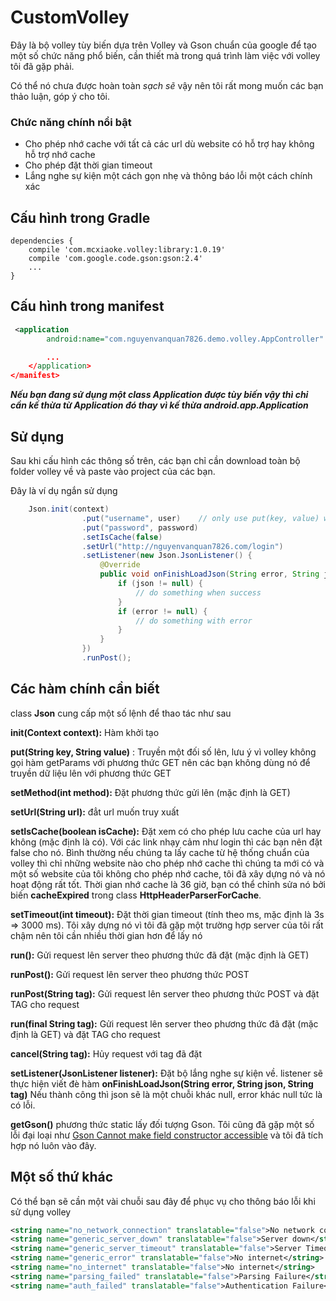 # CustomVolley

Đây là bộ volley tùy biến dựa trên Volley và Gson chuẩn của google để tạo một số chức năng phổ biến, cần thiết mà trong quá trình làm việc với volley tôi đã gặp phải.

Có thể nó chưa được hoàn toàn _sạch sẽ_ vậy nên tôi rất mong muốn các bạn thảo luận, góp ý cho tôi.

### Chức năng chính nổi bật
* Cho phép nhớ cache với tất cả các url dù website có hỗ trợ hay không hỗ trợ nhớ cache
* Cho phép đặt thời gian timeout
* Lắng nghe sự kiện một cách gọn nhẹ và thông báo lỗi một cách chính xác

## Cấu hình trong Gradle

    dependencies {
    	compile 'com.mcxiaoke.volley:library:1.0.19'
    	compile 'com.google.code.gson:gson:2.4'
    	...
    }

## Cấu hình trong manifest

```xml
 <application
        android:name="com.nguyenvanquan7826.demo.volley.AppController"

		...
	</application>
</manifest>
```
_**Nếu bạn đang sử dụng một class Application được tùy biến vậy thì chỉ cần kế thừa từ Application đó thay vì  kế thừa android.app.Application**_

## Sử dụng
Sau khi cấu hình các thông số trên, các bạn chỉ cần download toàn bộ folder volley về và paste vào project của các bạn.

Đây là ví dụ ngắn sử dụng 

```java
	Json.init(context)
                .put("username", user)    // only use put(key, value) when method is POST
                .put("password", password)
                .setIsCache(false)
                .setUrl("http://nguyenvanquan7826.com/login")
                .setListener(new Json.JsonListener() {
                    @Override
                    public void onFinishLoadJson(String error, String json, String tag) {
                        if (json != null) {
                            // do something when success
                        }
                        if (error != null) {
                            // do something with error
                        }
                    }
                })
                .runPost();
```

## Các hàm chính cần biết 

class **Json** cung cấp một số lệnh để thao tác như sau

**init(Context context):** Hàm khởi tạo

**put(String key, String value)** : Truyền một đối số lên, lưu ý vì volley không gọi hàm getParams với phương thức GET nên các bạn không dùng nó để truyền dữ liệu lên với phương thức GET 

**setMethod(int method):** Đặt phương thức gửi lên (mặc định là GET)

**setUrl(String url):** đẳt url muốn truy xuất

**setIsCache(boolean isCache):** Đặt xem có cho phép lưu cache của url hay không (mặc định là có). Với các link nhạy cảm như login thì các bạn nên đặt false cho nó. Bình thường nếu chúng ta lấy cache từ hệ thống chuẩn của volley thì chỉ những website nào cho phép nhớ cache thì chúng ta mới có và một số website của tôi không cho phép nhớ cache, tôi đã xây dựng nó và nó hoạt động rất tốt. Thời gian nhớ cache là 36 giờ, bạn có thể chỉnh sửa nó bởi biến **cacheExpired** trong class **HttpHeaderParserForCache**.

**setTimeout(int timeout):** Đặt thời gian timeout (tính theo ms, mặc định là 3s => 3000 ms). Tôi xây dựng nó vì tôi đã gặp một trường hợp server của tôi rất chậm nên tôi cần nhiều thời gian hơn để lấy nó

**run():** Gửi request lên server theo phương thức đã đặt (mặc định là GET)

**runPost():** Gửi request lên server theo phương thức POST

**runPost(String tag):** Gửi request lên server theo phương thức POST và đặt TAG cho request

**run(final String tag):** Gửi request lên server theo phương thức đã đặt (mặc định là GET) và đặt TAG cho request

**cancel(String tag):** Hủy request với tag đã đặt

**setListener(JsonListener listener):** Đặt bộ lắng nghe sự kiện về. listener sẽ thực hiện viết đè hàm 
**onFinishLoadJson(String error, String json, String tag)** Nếu thành công thì json sẽ là một chuỗi khác null, error khác null tức là có lỗi.

**getGson()** phương thức static lấy đối tượng Gson. Tôi cũng đã gặp một số lỗi đại loại như [Gson Cannot make field constructor accessible](http://www.nguyenvanquan7826.com/2016/03/06/android-fix-gson-cannot-make-field-constructor-accessible/) và tôi đã tích hợp nó luôn vào đây.

## Một số thứ khác
Có thể bạn sẽ cần một vài chuỗi sau đây để phục vụ cho thông báo lỗi khi sử dụng volley

```xml
<string name="no_network_connection" translatable="false">No network connection found</string>
<string name="generic_server_down" translatable="false">Server down</string>
<string name="generic_server_timeout" translatable="false">Server Timeout</string>
<string name="generic_error" translatable="false">No internet</string>
<string name="no_internet" translatable="false">No internet</string>
<string name="parsing_failed" translatable="false">Parsing Failure</string>
<string name="auth_failed" translatable="false">Authentication Failure</string>
```
